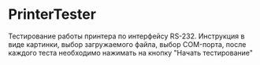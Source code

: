 # PrinterTester
Тестирование работы принтера по интерфейсу RS-232. 
Инструкция в виде картинки, выбор загружаемого файла, выбор COM-порта, после каждого теста необходимо нажимать на кнопку "Начать тестирование"
